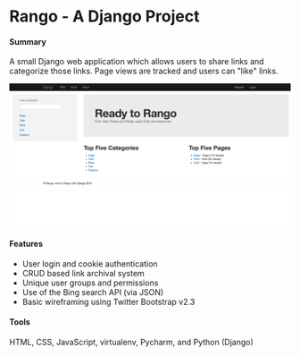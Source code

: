 Rango - A Django Project
========================

<h4>Summary</h4>
<p class="black">A small Django web application which allows users to share links and categorize those links. Page views are tracked and users can "like" links.</p>

![rango-screenshot](rango-screenshot.png)

<h4>Features</h4>
<ul class="black">
	<li>User login and cookie authentication</li>
	<li>CRUD based link archival system</li>
	<li>Unique user groups and permissions</li>
	<li>Use of the Bing search API (via JSON)</li>
	<li>Basic wireframing using Twitter Bootstrap v2.3</li>
</ul>

<h4>Tools</h4>
<p>HTML, CSS, JavaScript, virtualenv, Pycharm, and Python (Django)</p>